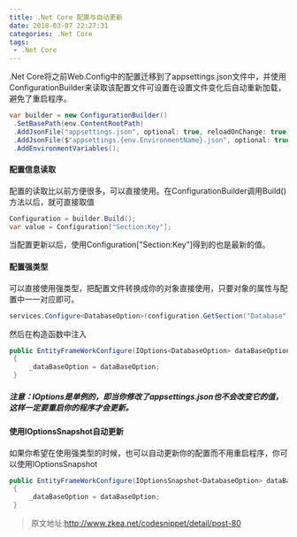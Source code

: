 ```yaml
---
title: .Net Core 配置与自动更新
date: 2018-03-07 22:27:31
categories: .Net Core
tags: 
 - .Net Core
---
```

.Net Core将之前Web.Config中的配置迁移到了appsettings.json文件中，并使用ConfigurationBuilder来读取该配置文件可设置在设置文件变化后自动重新加载，避免了重启程序。
<!--more-->
```cs
var builder = new ConfigurationBuilder()
 .SetBasePath(env.ContentRootPath)
 .AddJsonFile("appsettings.json", optional: true, reloadOnChange: true)
 .AddJsonFile($"appsettings.{env.EnvironmentName}.json", optional: true)
 .AddEnvironmentVariables();
```

#### 配置信息读取
配置的读取比以前方便很多，可以直接使用。在ConfigurationBuilder调用Build()方法以后，就可直接取值
```cs
Configuration = builder.Build();
var value = Configuration["Section:Key"];
```
当配置更新以后，使用Configuration["Section:Key"]得到的也是最新的值。

#### 配置强类型
可以直接使用强类型，把配置文件转换成你的对象直接使用，只要对象的属性与配置中一一对应即可。
```cs
services.Configure<DatabaseOption>(configuration.GetSection("Database"));
```
然后在构造函数中注入
```cs
public EntityFrameWorkConfigure(IOptions<DatabaseOption> dataBaseOption)
 {
     _dataBaseOption = dataBaseOption;
 }
```
##### 注意：IOptions<T>是单例的，即当你修改了appsettings.json也不会改变它的值，这样一定要重启你的程序才会更新。

#### 使用IOptionsSnapshot<T>自动更新
如果你希望在使用强类型的时候，也可以自动更新你的配置而不用重启程序，你可以使用IOptionsSnapshot<T>
```cs
public EntityFrameWorkConfigure(IOptionsSnapshot<DatabaseOption> dataBaseOption)
 {
     _dataBaseOption = dataBaseOption;
 }
```

> 原文地址:http://www.zkea.net/codesnippet/detail/post-80